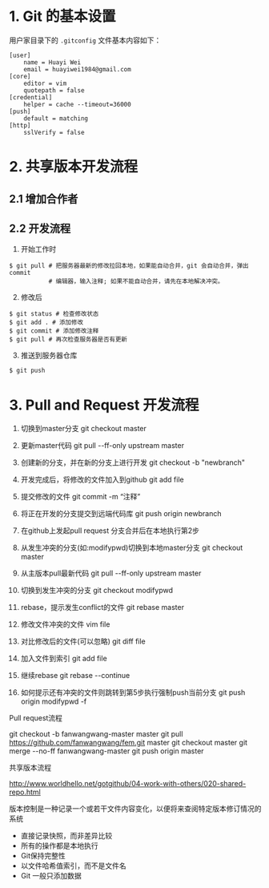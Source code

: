 
# 1. Git 的基本设置

用户家目录下的 `.gitconfig` 文件基本内容如下：

```
[user]
	name = Huayi Wei
	email = huayiwei1984@gmail.com
[core]
	editor = vim
	quotepath = false
[credential]
	helper = cache --timeout=36000
[push]
	default = matching
[http]
	sslVerify = false
```

# 2. 共享版本开发流程

## 2.1 增加合作者

## 2.2 开发流程

1. 开始工作时
```
$ git pull # 把服务器最新的修改拉回本地，如果能自动合并，git 会自动合并，弹出 commit
           # 编辑器，输入注释; 如果不能自动合并，请先在本地解决冲突。
``` 
2. 修改后
```
$ git status # 检查修改状态
$ git add . # 添加修改
$ git commit # 添加修改注释
$ git pull # 再次检查服务器是否有更新
```
3. 推送到服务器仓库 
```
$ git push
```

# 3. Pull and Request 开发流程









1. 切换到master分支
git checkout master
2. 更新master代码
git pull --ff-only upstream master
3. 创建新的分支，并在新的分支上进行开发
git checkout -b "newbranch"
4. 开发完成后，将修改的文件加入到github
git add file
5. 提交修改的文件
git commit -m “注释”
6. 将正在开发的分支提交到远端代码库
git push origin newbranch
7. 在github上发起pull request
分支合并后在本地执行第2步


1. 从发生冲突的分支(如:modifypwd)切换到本地master分支
git checkout master
2. 从主版本pull最新代码
git pull --ff-only upstream master
3. 切换到发生冲突的分支
git checkout modifypwd
4. rebase，提示发生conflict的文件
git rebase master
5. 修改文件冲突的文件
vim file
6. 对比修改后的文件(可以忽略)
git diff file
7. 加入文件到索引
git add file
8. 继续rebase
git rebase --continue
9. 如何提示还有冲突的文件则跳转到第5步执行强制push当前分支
git push origin modifypwd -f


Pull request流程

git checkout -b fanwangwang-master master
git pull https://github.com/fanwangwang/fem.git master
git checkout master
git merge --no-ff fanwangwang-master
git push origin master

共享版本流程

http://www.worldhello.net/gotgithub/04-work-with-others/020-shared-repo.html

版本控制是一种记录一个或若干文件内容变化，以便将来查阅特定版本修订情况的系统

* 直接记录快照，而非差异比较
* 所有的操作都是本地执行
* Git保持完整性
* 以文件哈希值索引，而不是文件名
* Git 一般只添加数据





